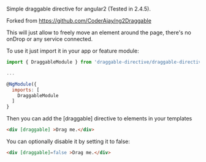 Simple draggable directive for angular2 (Tested in 2.4.5).

Forked from https://github.com/CoderAjay/ng2Draggable

This will just allow to freely move an element around the page, there's no onDrop or any service connected.

To use it just import it in your app or feature module:
```javascript
import { DraggableModule } from 'draggable-directive/draggable-directive'

...

@NgModule({
  imports: [
    DraggableModule
  ]
}
```

Then you can add the [draggable] directive to elements in your templates
```html
<div [draggable] >Drag me.</div>
```

You can optionally disable it by setting it to false:
```html
<div [draggable]=false >Drag me.</div>
```
